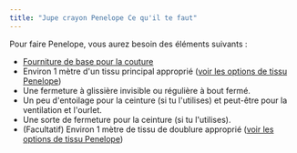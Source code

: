```yaml
---
title: "Jupe crayon Penelope Ce qu'il te faut"
---
```


Pour faire Penelope, vous aurez besoin des éléments suivants :

- [Fourniture de base pour la couture](/docs/sewing/basic-sewing-supplies)
- Environ 1 mètre d'un tissu principal approprié ([voir les options de tissu Penelope](/docs/designs/penelope/fabric))
- Une fermeture à glissière invisible ou régulière à bout fermé.
- Un peu d'entoilage pour la ceinture (si tu l'utilises) et peut-être pour la ventilation et l'ourlet.
- Une sorte de fermeture pour la ceinture (si tu l'utilises).
- (Facultatif) Environ 1 mètre de tissu de doublure approprié ([voir les options de tissu Penelope](/docs/designs/penelope/fabric))
